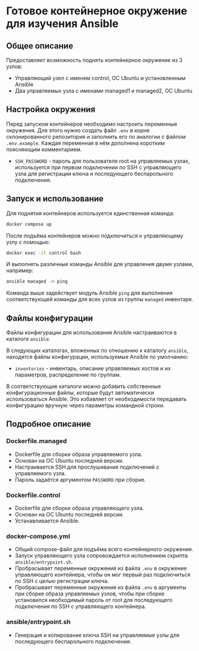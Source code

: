 # Готовое контейнерное окружение для изучения Ansible

## Общее описание

Предоставляет возможность поднять контейнерное окружение из 3 узлов:

- Управляющий узел с именем control, ОС Ubuntu и установленным Ansible
- Два управляемых узла с именами managed1 и managed2, ОС Ubuntu

## Настройка окружения

Перед запуском контейнеров необходимо настроить переменные окружения. Для этого нужно создать файл `.env` в корне склонированного репозитория и заполнить его по аналогии с файлом `.env.example`. Каждая переменная в нём дополнена коротким поясняющим комментарием.

- `SSH_PASSWORD` - пароль для пользователя root на управляемых узлах, используется при первом подключении по SSH с управляющего узла для регистрации ключа и последующего беспарольного подключения.

## Запуск и использование

Для поднятия контейнеров используется единственная команда:

```sh
docker compose up
```

После подъёма контейнеров можно подключиться к управляющему узлу с помощью:

```sh
docker exec -it control bash
```

И выполнять различные команды Ansible для управления двумя узлами, например:

```sh
ansible managed -m ping
```

Команда выше задействует модуль Ansible `ping` для выполнения соответствующей команды для всех узлов из группы `managed` инвентаря.

## Файлы конфигурации

Файлы конфигурации для использования Ansible настраиваются в каталоге `ansible`.

В следующих каталогах, вложенных по отношению к каталогу `ansible`, находятся файлы конфигурации, используемые Ansible по умолчанию:

- `inventories` - инвентарь, описание управляемых хостов и их параметров, распределение по группам.

В соответствующие каталоги можно добавить собственные конфигурационные файлы, которые будут автоматически использоваться Ansible. Это избавляет от необходимости передавать конфигурацию вручную через параметры командной строки.

## Подробное описание

### Dockerfile.managed

- Dockerfile для сборки образа управляемого узла.
- Основан на ОС Ubuntu последней версии.
- Настраивается SSH для прослушивания подключений с управляемого узла.
- Пароль задаётся аргументом `PASSWORD` при сборке.

### Dockerfile.control

- Dockerfile для сборки образа управляющего узла.
- Основан на ОС Ubuntu последней версии.
- Устанавливается Ansible.

### docker-compose.yml

- Общий compose-файл для подъёма всего контейнерного окружения.
- Запуск управляющего узла сопровождается исполнением скрипта `ansible/entrypoint.sh`.
- Пробрасывает переменные окружения из файла `.env` в окружение управляющего контейнера, чтобы он мог первый раз подключиться по SSH с целью регистрации ключа.
- Пробрасывает переменные окружения из файла `.env` в аргументы при сборке образа управляемых узлов, чтобы при сборке установился необходимый пароль от root для последующего подключения по SSH с управляющего контейнера.

### ansible/entrypoint.sh

- Генерация и копирование ключа SSH на управляемые узлы для последующего беспарольного подключения.
